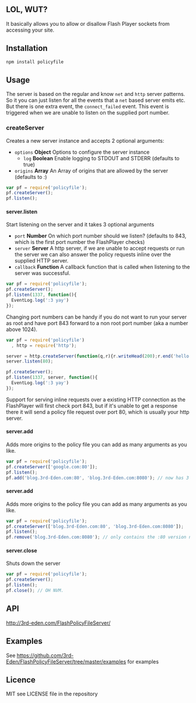 ## LOL, WUT?
It basically allows you to allow or disallow Flash Player sockets from accessing your site.

## Installation

```bash
npm install policyfile
```
## Usage

The server is based on the regular and know `net` and `http` server patterns. So it you can just listen
for all the events that a `net` based server emits etc. But there is one extra event, the `connect_failed`
event. This event is triggered when we are unable to listen on the supplied port number.

### createServer
Creates a new server instance and accepts 2 optional arguments:

-  `options` **Object** Options to configure the server instance
    -  `log` **Boolean** Enable logging to STDOUT and STDERR (defaults to true)
-  `origins` **Array** An Array of origins that are allowed by the server (defaults to *:*)

```js
var pf = require('policyfile');
pf.createServer();
pf.listen();
```

#### server.listen
Start listening on the server and it takes 3 optional arguments

-  `port` **Number** On which port number should we listen? (defaults to 843, which is the first port number the FlashPlayer checks)
-  `server` **Server** A http server, if we are unable to accept requests or run the server we can also answer the policy requests inline over the supplied HTTP server.
-  `callback` **Function** A callback function that is called when listening to the server was successful.

```js
var pf = require('policyfile');
pf.createServer();
pf.listen(1337, function(){
  EventLog.log(':3 yay')
});
```

Changing port numbers can be handy if you do not want to run your server as root and have port 843 forward to a non root port number (aka a number above 1024).

```js
var pf = require('policyfile')
  , http = require('http');

server = http.createServer(function(q,r){r.writeHead(200);r.end('hello world')});
server.listen(80);

pf.createServer();
pf.listen(1337, server, function(){
  EventLog.log(':3 yay')
});
```

Support for serving inline requests over a existing HTTP connection as the FlashPlayer will first check port 843, but if it's unable to get a response there it will send a policy file request over port 80, which is usually your http server.

#### server.add
Adds more origins to the policy file you can add as many arguments as you like.

```js
var pf = require('policyfile');
pf.createServer(['google.com:80']);
pf.listen();
pf.add('blog.3rd-Eden.com:80', 'blog.3rd-Eden.com:8080'); // now has 3 origins
```

#### server.add
Adds more origins to the policy file you can add as many arguments as you like.

```js
var pf = require('policyfile');
pf.createServer(['blog.3rd-Eden.com:80', 'blog.3rd-Eden.com:8080']);
pf.listen();
pf.remove('blog.3rd-Eden.com:8080'); // only contains the :80 version now
```

#### server.close
Shuts down the server

```js
var pf = require('policyfile');
pf.createServer();
pf.listen();
pf.close(); // OH NVM.
```

## API
http://3rd-eden.com/FlashPolicyFileServer/

## Examples
See https://github.com/3rd-Eden/FlashPolicyFileServer/tree/master/examples for examples

## Licence

MIT see LICENSE file in the repository